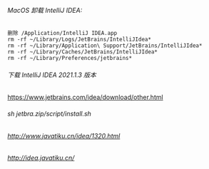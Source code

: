###### MacOS 卸载 IntelliJ IDEA:
```
删除 /Application/IntelliJ IDEA.app
rm -rf ~/Library/Logs/JetBrains/IntelliJIdea*
rm -rf ~/Library/Application\ Support/JetBrains/IntelliJIdea*
rm -rf ~/Library/Caches/JetBrains/IntelliJIdea*
rm -rf ~/Library/Preferences/jetbrains*
```

###### 下载 IntelliJ IDEA 2021.1.3 版本
https://www.jetbrains.com/idea/download/other.html

###### sh jetbra.zip/script/install.sh
###### http://www.javatiku.cn/idea/1320.html
###### http://idea.javatiku.cn/
